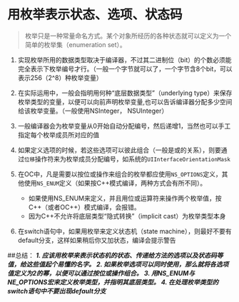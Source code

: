 # 用枚举表示状态、选项、状态码
> 枚举只是一种常量命名方式。某个对象所经历的各种状态就可以定义为一个简单的枚举集（enumeration set）。

1. 实现枚举所用的数据类型取决于编译器，不过其二进制位（bit）的个数必须能完全表示下枚举编号才行。（一般一个字节就可以了，一个字节含8个bit，可以表示256（2^8）种枚举变量）
2. 在实际运用中，一般会指明用何种“底层数据类型”（underlying type）来保存枚举类型的变量，以便可以向前声明枚举变量,也可以告诉编译器分配多少空间给该枚举变量。（一般使用NSInteger， NSUInteger）
3. 一般编译器会为枚举变量从0开始自动分配编号，然后递增1，当然也可以手工指定每个枚举成员所对应的值
4. 如果定义选项的时候，若这些选项可以彼此组合（一般是或的关系），则要通过`位移`操作符来为枚举成员分配编号，如系统的`UIInterfaceOrientationMask`
5. 在OC中，凡是需要以按位或操作来组合的枚举都应使用`NS_OPTIONS`定义，其他使用`NS_ENUM`定义（如果按C++模式编译，两种方式会有所不同）。
		
	* 如果使用NS_ENUM来定义，并且用位或运算符来操作两个枚举值，按C++（或者OC++）模式编译，会报错。
	* 因为C++不允许将底层类型“隐式转换”（implicit cast）为枚举类型本身
	
6. 在switch语句中，如果用枚举来定义状态机（state machine），则最好不要有default分支，这样如果稍后你又加状态，编译会提示警告

##总结：
***1. 应该用枚举来表示状态机的状态、传递给方法的选项以及状态码等值，给这些值起个易懂的名字。
2. 如果枚举选项可以同时使用，那么就将各选项值定义为2的幂，以便可以通过按位或操作组合。
3. 用NS_ENUM与NE_OPTIONS宏来定义枚举类型，并指明其底层类型。
4. 在处理枚举类型的switch语句中不要出现default分支***



